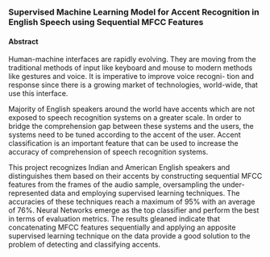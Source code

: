 ### Supervised Machine Learning Model for Accent Recognition in English Speech using Sequential MFCC Features

#### Abstract

Human-machine interfaces are rapidly evolving. They are moving from the traditional methods of input like keyboard and mouse to modern methods like gestures and voice. It is imperative to improve voice recogni- tion and response since there is a growing market of technologies, world-wide, that use this interface. 

Majority of English speakers around the world have accents which are not exposed to speech recognition systems on a greater scale. In order to bridge the comprehension gap between these systems and the users, the systems need to be tuned according to the accent of the user. Accent classification is an important feature that can be used to increase the accuracy of comprehension of speech recognition systems. 

This project recognizes Indian and American English speakers and distinguishes them based on their accents by constructing sequential MFCC features from the frames of the audio sample, oversampling the under-represented data and employing supervised learning techniques. The accuracies of these techniques reach a maximum of 95% with an average of 76%. Neural Networks emerge as the top classifier and perform the best in terms of evaluation metrics. The results gleaned indicate that concatenating MFCC features sequentially and applying an apposite supervised learning technique on the data provide a good solution to the problem of detecting and classifying accents.

